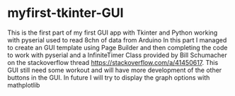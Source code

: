 # myfirst-tkinter-GUI
This is the first part of my first GUI app with Tkinter and Python working with pyserial used to read 8chn of data from Arduino
In this part I managed to create an GUI template using Page Builder and then completing the code to work with pyserial and a InfiniteTimer Class provided by Bill Schumacher on the stackoverflow thread https://stackoverflow.com/a/41450617.
This GUI still need some workout and will have more development of the other buttons in the GUI.
In future I will try to display the graph options with mathplotlib
